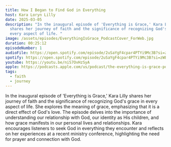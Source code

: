 ```yaml
---
title: How I Began to Find God in Everything
host: Kara Loryn Lilly
date: 2025-03-05
description: "In the inaugural episode of 'Everything is Grace,' Kara Lilly
  shares her journey of faith and the significance of recognizing God's grace in
  every aspect of life. "
image: /assets/episodes/EverythingIsGrace_PodcastCover_ForWeb.jpg
duration: 00:25:12
episodeNumber: 1
audioFile: https://open.spotify.com/episode/2uSaYgF4cpar4PTYi9Mc3B?si=zWEJQ3G7RhyENlD-sP2ULg
spotify: https://open.spotify.com/episode/2uSaYgF4cpar4PTYi9Mc3B?si=zWEJQ3G7RhyENlD-sP2ULg
youtube: https://youtu.be/niS7OvHzSyA
apple: https://podcasts.apple.com/us/podcast/the-everything-is-grace-podcast/id1798885593?i=1000697789418
tags:
  - faith
  - journey
---
```

In the inaugural episode of 'Everything is Grace,' Kara Lilly shares her journey of faith and the significance of recognizing God's grace in every aspect of life. She explores the meaning of grace, emphasizing that it is a direct effect of God's love. The episode delves into the importance of understanding our relationship with God, our identity as His children, and how grace manifests in our personal lives and relationships. Kara encourages listeners to seek God in everything they encounter and reflects on her experiences at a recent ministry conference, highlighting the need for prayer and connection with God.
